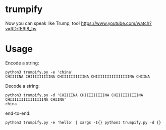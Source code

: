 # trumpify
Now you can speak like Trump, too! https://www.youtube.com/watch?v=RDrfE9I8_hs

# Usage
Encode a string:
```
python3 trumpify.py -e 'china'
CHIIIINA CHIIIIIIIIINA CHIIIIIIIIIINA CHIIIIIIIIIIIIIIINA CHIINA
```

Decode a string:
```
python3 trumpify.py -d 'CHIIIINA CHIIIIIIIIINA CHIIIIIIIIIINA CHIIIIIIIIIIIIIIINA CHIINA'
china
```

end-to-end:
```
python3 trumpify.py -e 'hello' | xargs -I{} python3 trumpify.py -d {}
```
